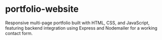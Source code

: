 # portfolio-website
Responsive multi-page portfolio built with HTML, CSS, and JavaScript, featuring backend integration using Express and Nodemailer for a working contact form.
